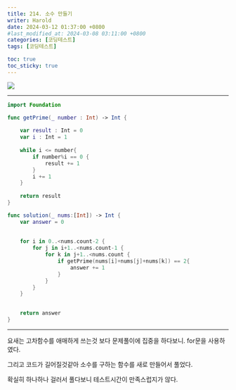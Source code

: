 ```yaml
---
title: 214. 소수 만들기
writer: Harold
date: 2024-03-12 01:37:00 +0800
#last_modified_at: 2024-03-08 03:11:00 +0800
categories: [코딩테스트]
tags: [코딩테스트]

toc: true
toc_sticky: true
---
```


![](https://velog.velcdn.com/images/haroldfromk/post/a2a2f62a-acae-4650-83b1-49e7ec0993f3/image.png)

---
```swift
import Foundation

func getPrime(_ number : Int) -> Int {
    
    var result : Int = 0
    var i : Int = 1
    
    while i <= number{
        if number%i == 0 {    
            result += 1
        }
        i += 1
    }
    
    return result
}

func solution(_ nums:[Int]) -> Int {
    var answer = 0
    
    
    for i in 0..<nums.count-2 {
        for j in i+1..<nums.count-1 {
            for k in j+1..<nums.count {
                if getPrime(nums[i]+nums[j]+nums[k]) == 2{
                    answer += 1
                }
            }
        }
    }

    
    return answer
}
```
---

요새는 고차함수를 애매하게 쓰는것 보다 문제풀이에 집중을 하다보니. for문을 사용하였다.

그리고 코드가 길어질것같아 소수를 구하는 함수를 새로 만들어서 풀었다.

확실히 하나하나 걸러서 풀다보니 테스트시간이 만족스럽지가 않다. 